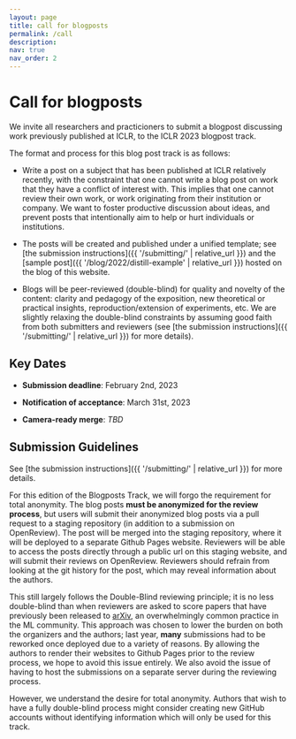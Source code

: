 ```yaml
---
layout: page
title: call for blogposts
permalink: /call
description:
nav: true
nav_order: 2
---
```


# Call for blogposts

We invite all researchers and practicioners to submit a blogpost discussing work previously published at ICLR, to the ICLR 2023 blogpost track.

The format and process for this blog post track is as follows:

- Write a post on a subject that has been published at ICLR relatively recently, with the constraint that one cannot write a blog post on work that they have a conflict of interest with.
    This implies that one cannot review their own work, or work originating from their institution or company.
    We want to foster productive discussion about ideas, and prevent posts that intentionally aim to help or hurt individuals or institutions.

- The posts will be created and published under a unified template; see [the submission instructions]({{ '/submitting/' | relative_url }})
    and the [sample post]({{ '/blog/2022/distill-example' | relative_url }}) hosted on the blog of this website.

- Blogs will be peer-reviewed (double-blind) for quality and novelty of the content: clarity and pedagogy of the exposition, new theoretical or practical insights, reproduction/extension of experiments, etc.
We are slightly relaxing the double-blind constraints by assuming good faith from both submitters and reviewers (see [the submission instructions]({{ '/submitting/' | relative_url }}) for more details).

## Key Dates

- **Submission deadline**: February 2nd, 2023
&nbsp;

- **Notification of acceptance**: March 31st, 2023
&nbsp;

- **Camera-ready merge**: *TBD*

## Submission Guidelines

See [the submission instructions]({{ '/submitting/' | relative_url }}) for more details.

For this edition of the Blogposts Track, we will forgo the requirement for total anonymity. 
The blog posts **must be anonymized for the review process**, but users will submit their anonymized blog posts via a pull request to a staging repository (in addition to a submission on OpenReview).
The post will be merged into the staging repository, where it will be deployed to a separate Github Pages website. 
Reviewers will be able to access the posts directly through a public url on this staging website, and will submit their reviews on OpenReview.
Reviewers should refrain from looking at the git history for the post, which may reveal information about the authors.

This still largely follows the Double-Blind reviewing principle; it is no less double-blind than when reviewers are asked to score papers that have previously been released to [arXiv](https://arxiv.org/), an overwhelmingly common practice in the ML community.
This approach was chosen to lower the burden on both the organizers and the authors; last year, **many** submissions had to be reworked once deployed due to a variety of reasons.
By allowing the authors to render their websites to Github Pages prior to the review process, we hope to avoid this issue entirely. 
We also avoid the issue of having to host the submissions on a separate server during the reviewing process.

However, we understand the desire for total anonymity. 
Authors that wish to have a fully double-blind process might consider creating new GitHub accounts without identifying information which will only be used for this track.